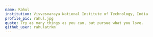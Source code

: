 ```yaml
---
name: Rahul
institution: Visvesvaraya National Institute of Technology, India
profile_pic: rahul.jpg
quote: Try as many things as you can, but pursue what you love.
github_user: rahulatrkm
---
```

